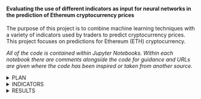 ####  Evaluating the use of different indicators as input for neural networks in the prediction of Ethereum cryptocurrency prices

The purpose of this project is to combine machine learning techniques with a variety of indicators used by traders to predict cryptocurrency prices. This project focuses on predictions for Ethereum (ETH) cryptocurrency.

*All of the code is contained within Jupyter Notebooks. Within each notebook there are comments alongside the code for guidance and URLs are given where the code has been inspired or taken from another source.*

<details><summary>PLAN</summary>
<p>

Both regression and classification algorithms are to be explored. 

#### Regression Models
To predict the future price of ETH, three Long Short-Term Memory (LSTM) neural network architectures will be created: 

- Many-to-Many Multi-Step LSTM (MM-LSTM)
- Encoder-Decoder LSTM (ED-LSTM)
- Bidirectional LSTM (BiLSTM)

#### Classification Model
The purpose of the classification task is to compare the best performing regression model with the same LSTM architecture but applied to classification instead. This model will aim to predict if the price will move up or down. Therefore the neural network architecture to be used will be determined after completion of the regression task. 

#### Metrics & Statistical Analysis

*Regression:*
The Root Mean Squared Error (RMSE) metric will be used to evaluate the regression models. The Mann-Whitney U Test will then be used to statistically compare metrics between the baseline models (using standard ETH prices as input) and each of the experimental models (utilising different technical indicators as input) of the same architecture.

*Classification:*
Accuracy and F1-score will evaluate the classification models. The Mann-Whitney U Test will again be used for statistical analysis of the models.

  
</p>
</details>

<details><summary>INDICATORS</summary>
<p>

There are 10 indicators that will be used as input:

| Indicator Type  | Name |
| :---: | :---: |
| Cryptocurrency  | Bitcoin (BTC)  |
| Cryptocurrecy  | Litecoin (LTC)  |
| Volatility | Bollinger Bands  |
| Volatility | Keltner Channels  |
| Trend  | Moving Average Convergence Divergence (MACD)   |
| Trend | Ichimoku Cloud  |
| Volume  | On-Balance Volume  |
| Volume  | Money Flow Index  |
| Momentum  | Relative Strength Indicator (RSI)  |
| Momentum  | Williams %R  |

  
</p>
</details>
 
<details><summary>RESULTS</summary>
<p>

None of the experimental regression models performed statistically significantly better than the baseline models. However, some indicators such as Keltner Channels and LTC price data caused the regression models to have statistically significantly poorer performances. 

A BiLSTM architecture was used for classification as this model gave the best baseline performance. The indicators that were used for the experimental classification models were BTC data, LTC data and Keltner Channels. The results were unclear as the metrics were contradictory and the predictions were imbalanced - this might have been due to there being a slight class imbalance in the test dataset. Due to this class imbalance, it is thought that more trust should be placed on F1-score, in which case, all three experimental models gave a statistically significantly poorer performance than baseline. This means that applying the BiLSTM architecture to the classification of ETH prices did not provide an improvement over regression. 

</p>
</details>  
